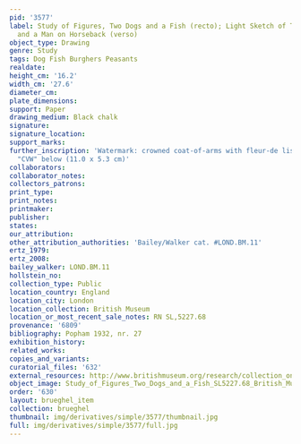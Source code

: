 ```yaml
---
pid: '3577'
label: Study of Figures, Two Dogs and a Fish (recto); Light Sketch of Two Figures
  and a Man on Horseback (verso)
object_type: Drawing
genre: Study
tags: Dog Fish Burghers Peasants
realdate: 
height_cm: '16.2'
width_cm: '27.6'
diameter_cm: 
plate_dimensions: 
support: Paper
drawing_medium: Black chalk
signature: 
signature_location: 
support_marks: 
further_inscription: 'Watermark: crowned coat-of-arms with fleur-de lis, with initials
  "CVW" below (11.0 x 5.3 cm)'
collaborators: 
collaborator_notes: 
collectors_patrons: 
print_type: 
print_notes: 
printmaker: 
publisher: 
states: 
our_attribution: 
other_attribution_authorities: 'Bailey/Walker cat. #LOND.BM.11'
ertz_1979: 
ertz_2008: 
bailey_walker: LOND.BM.11
hollstein_no: 
collection_type: Public
location_country: England
location_city: London
location_collection: British Museum
location_or_most_recent_sale_notes: RN SL,5227.68
provenance: '6809'
bibliography: Popham 1932, nr. 27
exhibition_history: 
related_works: 
copies_and_variants: 
curatorial_files: '632'
external_resources: http://www.britishmuseum.org/research/collection_online/collection_object_details.aspx?objectId=710345&partId=1&searchText=SL%2C5227.68&page=1
object_image: Study_of_Figures_Two_Dogs_and_a_Fish_SL5227.68_British_Museum.jpg
order: '630'
layout: brueghel_item
collection: brueghel
thumbnail: img/derivatives/simple/3577/thumbnail.jpg
full: img/derivatives/simple/3577/full.jpg
---
```

